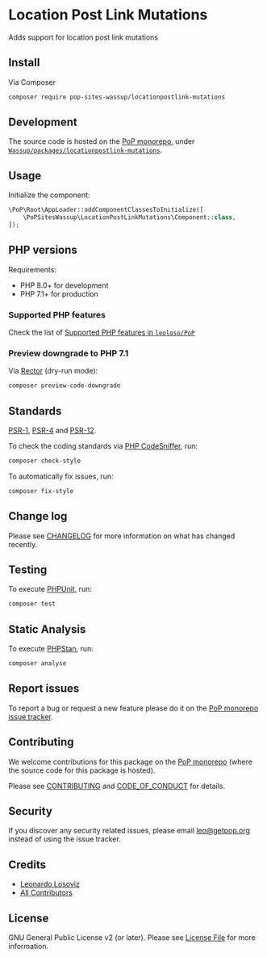 # Location Post Link Mutations

<!--
[![Build Status][ico-travis]][link-travis]
[![Quality Score][ico-code-quality]][link-code-quality]
[![Software License][ico-license]](LICENSE.md)
[![Latest Version on Packagist][ico-version]][link-packagist]
[![Coverage Status][ico-scrutinizer]][link-scrutinizer]
[![Total Downloads][ico-downloads]][link-downloads]
-->

Adds support for location post link mutations

## Install

Via Composer

``` bash
composer require pop-sites-wassup/locationpostlink-mutations
```

## Development

The source code is hosted on the [PoP monorepo](https://github.com/leoloso/PoP), under [`Wassup/packages/locationpostlink-mutations`](https://github.com/leoloso/PoP/tree/master/layers/Wassup/packages/locationpostlink-mutations).

## Usage

Initialize the component:

``` php
\PoP\Root\AppLoader::addComponentClassesToInitialize([
    \PoPSitesWassup\LocationPostLinkMutations\Component::class,
]);
```

## PHP versions

Requirements:

- PHP 8.0+ for development
- PHP 7.1+ for production

### Supported PHP features

Check the list of [Supported PHP features in `leoloso/PoP`](https://github.com/leoloso/PoP/#supported-php-features)

### Preview downgrade to PHP 7.1

Via [Rector](https://github.com/rectorphp/rector) (dry-run mode):

```bash
composer preview-code-downgrade
```

## Standards

[PSR-1](https://www.php-fig.org/psr/psr-1), [PSR-4](https://www.php-fig.org/psr/psr-4) and [PSR-12](https://www.php-fig.org/psr/psr-12).

To check the coding standards via [PHP CodeSniffer](https://github.com/squizlabs/PHP_CodeSniffer), run:

``` bash
composer check-style
```

To automatically fix issues, run:

``` bash
composer fix-style
```

## Change log

Please see [CHANGELOG](CHANGELOG.md) for more information on what has changed recently.

## Testing

To execute [PHPUnit](https://phpunit.de/), run:

``` bash
composer test
```

## Static Analysis

To execute [PHPStan](https://github.com/phpstan/phpstan), run:

``` bash
composer analyse
```

## Report issues

To report a bug or request a new feature please do it on the [PoP monorepo issue tracker](https://github.com/leoloso/PoP/issues).

## Contributing

We welcome contributions for this package on the [PoP monorepo](https://github.com/leoloso/PoP) (where the source code for this package is hosted).

Please see [CONTRIBUTING](CONTRIBUTING.md) and [CODE_OF_CONDUCT](CODE_OF_CONDUCT.md) for details.

## Security

If you discover any security related issues, please email leo@getpop.org instead of using the issue tracker.

## Credits

- [Leonardo Losoviz][link-author]
- [All Contributors][link-contributors]

## License

GNU General Public License v2 (or later). Please see [License File](LICENSE.md) for more information.

[ico-version]: https://img.shields.io/packagist/v/pop-sites-wassup/locationpostlink-mutations.svg?style=flat-square
[ico-license]: https://img.shields.io/badge/license-GPLv2-brightgreen.svg?style=flat-square
[ico-travis]: https://img.shields.io/travis/pop-sites-wassup/locationpostlink-mutations/master.svg?style=flat-square
[ico-scrutinizer]: https://img.shields.io/scrutinizer/coverage/g/pop-sites-wassup/locationpostlink-mutations.svg?style=flat-square
[ico-code-quality]: https://img.shields.io/scrutinizer/g/pop-sites-wassup/locationpostlink-mutations.svg?style=flat-square
[ico-downloads]: https://img.shields.io/packagist/dt/pop-sites-wassup/locationpostlink-mutations.svg?style=flat-square

[link-packagist]: https://packagist.org/packages/pop-sites-wassup/locationpostlink-mutations
[link-travis]: https://travis-ci.org/pop-sites-wassup/locationpostlink-mutations
[link-scrutinizer]: https://scrutinizer-ci.com/g/pop-sites-wassup/locationpostlink-mutations/code-structure
[link-code-quality]: https://scrutinizer-ci.com/g/pop-sites-wassup/locationpostlink-mutations
[link-downloads]: https://packagist.org/packages/pop-sites-wassup/locationpostlink-mutations
[link-author]: https://github.com/leoloso
[link-contributors]: ../../../../../../contributors
